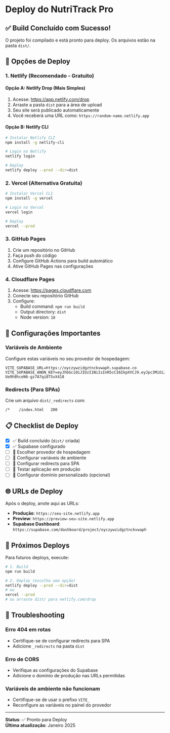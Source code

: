 # Deploy do NutriTrack Pro

## ✅ Build Concluído com Sucesso!

O projeto foi compilado e está pronto para deploy. Os arquivos estão na pasta `dist/`.

## 🚀 Opções de Deploy

### 1. Netlify (Recomendado - Gratuito)

#### Opção A: Netlify Drop (Mais Simples)
1. Acesse: https://app.netlify.com/drop
2. Arraste a pasta `dist` para a área de upload
3. Seu site será publicado automaticamente
4. Você receberá uma URL como: `https://random-name.netlify.app`

#### Opção B: Netlify CLI
```bash
# Instalar Netlify CLI
npm install -g netlify-cli

# Login no Netlify
netlify login

# Deploy
netlify deploy --prod --dir=dist
```

### 2. Vercel (Alternativa Gratuita)
```bash
# Instalar Vercel CLI
npm install -g vercel

# Login no Vercel
vercel login

# Deploy
vercel --prod
```

### 3. GitHub Pages
1. Crie um repositório no GitHub
2. Faça push do código
3. Configure GitHub Actions para build automático
4. Ative GitHub Pages nas configurações

### 4. Cloudflare Pages
1. Acesse: https://pages.cloudflare.com
2. Conecte seu repositório GitHub
3. Configure:
   - Build command: `npm run build`
   - Output directory: `dist`
   - Node version: `18`

## 🔧 Configurações Importantes

### Variáveis de Ambiente
Configure estas variáveis no seu provedor de hospedagem:

```env
VITE_SUPABASE_URL=https://oyczywzidgztnckvwaph.supabase.co
VITE_SUPABASE_ANON_KEY=eyJhbGciOiJIUzI1NiIsInR5cCI6IkpXVCJ9.eyJpc3MiOiJzdXBhYmFzZSIsInJlZiI6Im95Y3p5d3ppZGd6dG5ja3Z3YXBoIiwicm9sZSI6ImFub24iLCJpYXQiOjE3NTc1MjQ5NzYsImV4cCI6MjA3MzEwMDk3Nn0.2_ubN7b87y1H7HVL-Ue9h8hceN6-gz7A7qi8TSvX418
```

### Redirects (Para SPAs)
Crie um arquivo `dist/_redirects` com:
```
/*    /index.html   200
```

## 📋 Checklist de Deploy

- [x] ✅ Build concluído (`dist/` criada)
- [x] ✅ Supabase configurado
- [ ] 🔄 Escolher provedor de hospedagem
- [ ] 🔄 Configurar variáveis de ambiente
- [ ] 🔄 Configurar redirects para SPA
- [ ] 🔄 Testar aplicação em produção
- [ ] 🔄 Configurar domínio personalizado (opcional)

## 🌐 URLs de Deploy

Após o deploy, anote aqui as URLs:

- **Produção**: `https://seu-site.netlify.app`
- **Preview**: `https://preview-seu-site.netlify.app`
- **Supabase Dashboard**: `https://supabase.com/dashboard/project/oyczywzidgztnckvwaph`

## 🔄 Próximos Deploys

Para futuros deploys, execute:

```bash
# 1. Build
npm run build

# 2. Deploy (escolha uma opção)
netlify deploy --prod --dir=dist
# ou
vercel --prod
# ou arraste dist/ para netlify.com/drop
```

## 🚨 Troubleshooting

### Erro 404 em rotas
- Certifique-se de configurar redirects para SPA
- Adicione `_redirects` na pasta `dist`

### Erro de CORS
- Verifique as configurações do Supabase
- Adicione o domínio de produção nas URLs permitidas

### Variáveis de ambiente não funcionam
- Certifique-se de usar o prefixo `VITE_`
- Reconfigure as variáveis no painel do provedor

---

**Status**: ✅ Pronto para Deploy  
**Última atualização**: Janeiro 2025